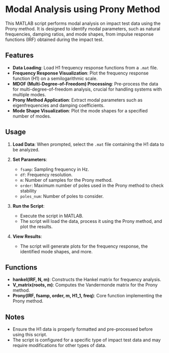 # Modal Analysis using Prony Method

This MATLAB script performs modal analysis on impact test data using the Prony method. It is designed to identify modal parameters, such as natural frequencies, damping ratios, and mode shapes, from impulse response functions (IRF) obtained during the impact test.

## Features

- **Data Loading**: Load H1 frequency response functions from a `.mat` file.
- **Frequency Response Visualization**: Plot the frequency response function (H1) on a semilogarithmic scale.
- **MDOF (Multi-Degree-of-Freedom) Processing**: Pre-process the data for multi-degree-of-freedom analysis, crucial for handling systems with multiple modes.
- **Prony Method Application**: Extract modal parameters such as eigenfrequencies and damping coefficients.
- **Mode Shape Visualization**: Plot the mode shapes for a specified number of modes.

## Usage

1. **Load Data**: When prompted, select the `.mat` file containing the H1 data to be analyzed.
   
2. **Set Parameters**:
   - `fsamp`: Sampling frequency in Hz.
   - `df`: Frequency resolution.
   - `m`: Number of samples for the Prony method.
   - `order`: Maximum number of poles used in the Prony method to check stability
   - `poles_num`: Number of poles to consider.

3. **Run the Script**:
   - Execute the script in MATLAB.
   - The script will load the data, process it using the Prony method, and plot the results.

4. **View Results**:
   - The script will generate plots for the frequency response, the identified mode shapes, and more.

## Functions

- **hankel(IRF, N, m)**: Constructs the Hankel matrix for frequency analysis.
- **V_matrix(roots, m)**: Computes the Vandermonde matrix for the Prony method.
- **Prony(IRF, fsamp, order, m, H1_1, freq)**: Core function implementing the Prony method.


## Notes

- Ensure the H1 data is properly formatted and pre-processed before using this script.
- The script is configured for a specific type of impact test data and may require modifications for other types of data.
